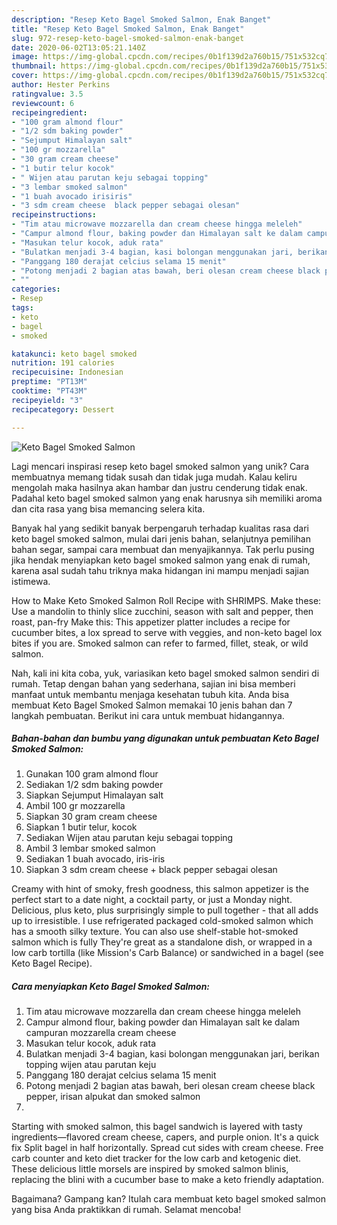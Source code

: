 ```yaml
---
description: "Resep Keto Bagel Smoked Salmon, Enak Banget"
title: "Resep Keto Bagel Smoked Salmon, Enak Banget"
slug: 972-resep-keto-bagel-smoked-salmon-enak-banget
date: 2020-06-02T13:05:21.140Z
image: https://img-global.cpcdn.com/recipes/0b1f139d2a760b15/751x532cq70/keto-bagel-smoked-salmon-foto-resep-utama.jpg
thumbnail: https://img-global.cpcdn.com/recipes/0b1f139d2a760b15/751x532cq70/keto-bagel-smoked-salmon-foto-resep-utama.jpg
cover: https://img-global.cpcdn.com/recipes/0b1f139d2a760b15/751x532cq70/keto-bagel-smoked-salmon-foto-resep-utama.jpg
author: Hester Perkins
ratingvalue: 3.5
reviewcount: 6
recipeingredient:
- "100 gram almond flour"
- "1/2 sdm baking powder"
- "Sejumput Himalayan salt"
- "100 gr mozzarella"
- "30 gram cream cheese"
- "1 butir telur kocok"
- " Wijen atau parutan keju sebagai topping"
- "3 lembar smoked salmon"
- "1 buah avocado irisiris"
- "3 sdm cream cheese  black pepper sebagai olesan"
recipeinstructions:
- "Tim atau microwave mozzarella dan cream cheese hingga meleleh"
- "Campur almond flour, baking powder dan Himalayan salt ke dalam campuran mozzarella cream cheese"
- "Masukan telur kocok, aduk rata"
- "Bulatkan menjadi 3-4 bagian, kasi bolongan menggunakan jari, berikan topping wijen atau parutan keju"
- "Panggang 180 derajat celcius selama 15 menit"
- "Potong menjadi 2 bagian atas bawah, beri olesan cream cheese black pepper, irisan alpukat dan smoked salmon"
- ""
categories:
- Resep
tags:
- keto
- bagel
- smoked

katakunci: keto bagel smoked 
nutrition: 191 calories
recipecuisine: Indonesian
preptime: "PT13M"
cooktime: "PT43M"
recipeyield: "3"
recipecategory: Dessert

---
```



![Keto Bagel Smoked Salmon](https://img-global.cpcdn.com/recipes/0b1f139d2a760b15/751x532cq70/keto-bagel-smoked-salmon-foto-resep-utama.jpg)

Lagi mencari inspirasi resep keto bagel smoked salmon yang unik? Cara membuatnya memang tidak susah dan tidak juga mudah. Kalau keliru mengolah maka hasilnya akan hambar dan justru cenderung tidak enak. Padahal keto bagel smoked salmon yang enak harusnya sih memiliki aroma dan cita rasa yang bisa memancing selera kita.

Banyak hal yang sedikit banyak berpengaruh terhadap kualitas rasa dari keto bagel smoked salmon, mulai dari jenis bahan, selanjutnya pemilihan bahan segar, sampai cara membuat dan menyajikannya. Tak perlu pusing jika hendak menyiapkan keto bagel smoked salmon yang enak di rumah, karena asal sudah tahu triknya maka hidangan ini mampu menjadi sajian istimewa.

How to Make Keto Smoked Salmon Roll Recipe with SHRIMPS. Make these: Use a mandolin to thinly slice zucchini, season with salt and pepper, then roast, pan-fry Make this: This appetizer platter includes a recipe for cucumber bites, a lox spread to serve with veggies, and non-keto bagel lox bites if you are. Smoked salmon can refer to farmed, fillet, steak, or wild salmon.


Nah, kali ini kita coba, yuk, variasikan keto bagel smoked salmon sendiri di rumah. Tetap dengan bahan yang sederhana, sajian ini bisa memberi manfaat untuk membantu menjaga kesehatan tubuh kita. Anda bisa membuat Keto Bagel Smoked Salmon memakai 10 jenis bahan dan 7 langkah pembuatan. Berikut ini cara untuk membuat hidangannya.

<!--inarticleads1-->

##### Bahan-bahan dan bumbu yang digunakan untuk pembuatan Keto Bagel Smoked Salmon:

1. Gunakan 100 gram almond flour
1. Sediakan 1/2 sdm baking powder
1. Siapkan Sejumput Himalayan salt
1. Ambil 100 gr mozzarella
1. Siapkan 30 gram cream cheese
1. Siapkan 1 butir telur, kocok
1. Sediakan  Wijen atau parutan keju sebagai topping
1. Ambil 3 lembar smoked salmon
1. Sediakan 1 buah avocado, iris-iris
1. Siapkan 3 sdm cream cheese + black pepper sebagai olesan


Creamy with hint of smoky, fresh goodness, this salmon appetizer is the perfect start to a date night, a cocktail party, or just a Monday night. Delicious, plus keto, plus surprisingly simple to pull together - that all adds up to irresistible. I use refrigerated packaged cold-smoked salmon which has a smooth silky texture. You can also use shelf-stable hot-smoked salmon which is fully They&#39;re great as a standalone dish, or wrapped in a low carb tortilla (like Mission&#39;s Carb Balance) or sandwiched in a bagel (see Keto Bagel Recipe). 

<!--inarticleads2-->

##### Cara menyiapkan Keto Bagel Smoked Salmon:

1. Tim atau microwave mozzarella dan cream cheese hingga meleleh
1. Campur almond flour, baking powder dan Himalayan salt ke dalam campuran mozzarella cream cheese
1. Masukan telur kocok, aduk rata
1. Bulatkan menjadi 3-4 bagian, kasi bolongan menggunakan jari, berikan topping wijen atau parutan keju
1. Panggang 180 derajat celcius selama 15 menit
1. Potong menjadi 2 bagian atas bawah, beri olesan cream cheese black pepper, irisan alpukat dan smoked salmon
1. 


Starting with smoked salmon, this bagel sandwich is layered with tasty ingredients—flavored cream cheese, capers, and purple onion. It&#39;s a quick fix Split bagel in half horizontally. Spread cut sides with cream cheese. Free carb counter and keto diet tracker for the low carb and ketogenic diet. These delicious little morsels are inspired by smoked salmon blinis, replacing the blini with a cucumber base to make a keto friendly adaptation. 

Bagaimana? Gampang kan? Itulah cara membuat keto bagel smoked salmon yang bisa Anda praktikkan di rumah. Selamat mencoba!

